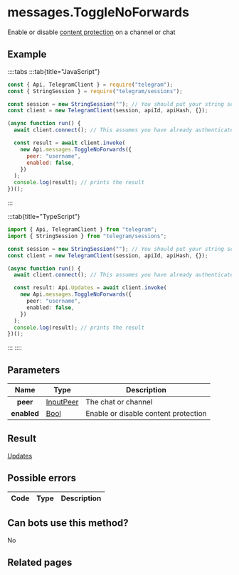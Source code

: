 # messages.ToggleNoForwards

Enable or disable [content protection](https://telegram.org/blog/protected-content-delete-by-date-and-more) on a channel or chat

## Example

::::tabs
:::tab{title="JavaScript"}

```js
const { Api, TelegramClient } = require("telegram");
const { StringSession } = require("telegram/sessions");

const session = new StringSession(""); // You should put your string session here
const client = new TelegramClient(session, apiId, apiHash, {});

(async function run() {
  await client.connect(); // This assumes you have already authenticated with .start()

  const result = await client.invoke(
    new Api.messages.ToggleNoForwards({
      peer: "username",
      enabled: false,
    })
  );
  console.log(result); // prints the result
})();
```

:::

:::tab{title="TypeScript"}

```ts
import { Api, TelegramClient } from "telegram";
import { StringSession } from "telegram/sessions";

const session = new StringSession(""); // You should put your string session here
const client = new TelegramClient(session, apiId, apiHash, {});

(async function run() {
  await client.connect(); // This assumes you have already authenticated with .start()

  const result: Api.Updates = await client.invoke(
    new Api.messages.ToggleNoForwards({
      peer: "username",
      enabled: false,
    })
  );
  console.log(result); // prints the result
})();
```

:::
::::

## Parameters

|    Name     | Type                                                  | Description                          |
| :---------: | ----------------------------------------------------- | ------------------------------------ |
|  **peer**   | [InputPeer](https://core.telegram.org/type/InputPeer) | The chat or channel                  |
| **enabled** | [Bool](https://core.telegram.org/type/Bool)           | Enable or disable content protection |

## Result

[Updates](https://core.telegram.org/type/Updates)

## Possible errors

| Code | Type | Description |
| :--: | ---- | ----------- |

## Can bots use this method?

No

## Related pages
